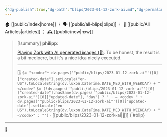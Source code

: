 ```yaml
---
{"dg-publish":true,"dg-path":"blips/2023-01-12-zork-ai.md","dg-permalink":"2023/01/12/zork-ai/","permalink":"/2023/01/12/zork-ai/","title":"philipp @ 2023-01-12"}
---
```



<div class="transclusion internal-embed is-loaded"><div class="markdown-embed">




🏠 [[public/Index\|home]]  ⋮ 🗣️ [[public/all-blips\|blips]] ⋮  📝 [[public/All Articles\|articles]]  ⋮ 🕰️ [[public/now\|now]]


</div></div>


> [!summary] **philipp**:
>
> [Playing Zork with AI generated images (🎥)](https://www.youtube.com/watch?v=ZpCrBBj6AWE). To be honest, the result is a bit mediocre, but it's a nice idea nicely executed.
> - - -
>
> 🗓️ `$= "<code>"+ dv.pages('"public/blips/2023-01-12-zork-ai"')[0]["created-date"].setLocale("en-US").toLocaleString(dv.luxon.DateTime.DATE_MED_WITH_WEEKDAY) + "</code>"` `$= (!dv.pages('"public/blips/2023-01-12-zork-ai"')[0]["created-date"].hasSame(dv.pages('"public/blips/2023-01-12-zork-ai"')[0]["updated-date"], "day") ? " · ✏️ <code> " + dv.pages('"public/blips/2023-01-12-zork-ai"')[0]["updated-date"].setLocale("en-US").toLocaleString(dv.luxon.DateTime.DATE_MED_WITH_WEEKDAY) + "</code>" : "")`  · [[public/blips/2023-01-12-zork-ai\|🔗]]
{ #blip}


- - -

 👾
